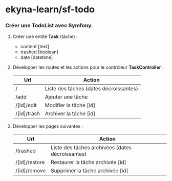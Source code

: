 ekyna-learn/sf-todo
=======

### Créer une TodoList avec Symfony.

1. Créer une entité __Task__ (tâche) :

    * content [text]
    * trashed [boolean]
    * date [datetime]

2. Développer les routes et les actions pour le contrôleur __TaskController__ : 

    | Url | Action |
    | --- | ---- |
    | / | Liste des tâches (dates décroissantes) |
    | /add | Ajouter une tâche |
    | /[id]/edit | Modifier la tâche [id] |
    | /[id]/trash | Archiver la tâche [id] |

4. Développer les pages suivantes :

    | Url | Action |
    | --- | ---- |
    | /trashed | Liste des tâches archivées (dates décroissantes) |
    | /[id]/restore | Restaurer la tâche archivée  [id] |
    | /[id]/remove | Supprimer la tâche archivée [id] |
